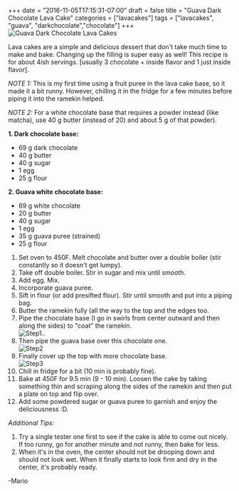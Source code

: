 +++
date = "2016-11-05T17:15:31-07:00"
draft = false
title = "Guava Dark Chocolate Lava Cake"
categories = ["lavacakes"]
tags = ["lavacakes", "guava", "darkchocolate","chocolate"]
+++
![Guava Dark Chocolate Lava Cakes](https://farm5.staticflickr.com/4236/35299246412_18b1c0eab7_h.jpg)

Lava cakes are a simple and delicious dessert that don't take much time to make and bake. Changing up the filling is super easy as well! This recipe is for about 4ish servings. [usually 3 chocolate + inside flavor and 1 just inside flavor]. 

*NOTE 1:* This is my first time using a fruit puree in the lava cake base, so it made it a bit runny. However, chilling it in the fridge for a few minutes before piping it into the ramekin helped.

*NOTE 2:* For a white chocolate base that requires a powder instead (like matcha), use 40 g butter (instead of 20) and about 5 g of that powder).

**1. Dark chocolate base:**  

- 69 g dark chocolate
- 40 g butter
- 40 g sugar
- 1 egg
- 25 g flour  

**2. Guava white chocolate base:**  

- 69 g white chocolate
- 20 g butter
- 40 g sugar
- 1 egg
- 35 g guava puree (strained)
- 25 g flour  

1. Set oven to 450F. Melt chocolate and butter over a double boiler (stir constantly so it doesn't get lumpy).
2. Take off double boiler. Stir in sugar and mix until smooth.
3. Add egg. Mix.
4. Incorporate guava puree. 
5. Sift in flour (or add presifted flour). Stir until smooth and put into a piping bag.
6. Butter the ramekin fully (all the way to the top and the edges too.
7. Pipe the chocolate base (I go in swirls from center outward and then along the sides) to "coat" the ramekin.  
    ![Step1](https://farm5.staticflickr.com/4238/35299247242_a438a787a5_h.jpg).. 
8. Then pipe the guava base over this chocolate one.  
    ![Step2](https://farm5.staticflickr.com/4231/35299247082_a701ad6d90_h.jpg)  
9. Finally cover up the top with more chocolate base.  
    ![Step3](https://farm5.staticflickr.com/4289/35299246712_f3222efca0_h.jpg)  
10. Chill in fridge for a bit (10 min is probably fine). 
11. Bake at 450F for 9.5 min (9 - 10 min). Loosen the cake by taking something thin and scraping along the sides of the ramekin and then put a plate on top and flip over.
12. Add some powdered sugar or guava puree to garnish and enjoy the deliciousness :D.

*Additional Tips:*  

1. Try a single tester one first to see if the cake is able to come out nicely. If too runny, go for another minute and not runny, then bake for less. 
2. When it's in the oven, the center should not be drooping down and should not look wet. When it finally starts to look firm and dry in the center, it's probably ready.

-Mario